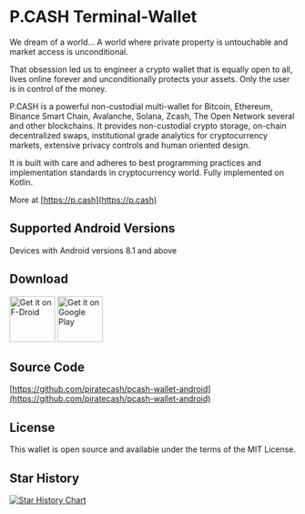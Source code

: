# P.CASH Terminal-Wallet

We dream of a world… A world where private property is untouchable and market access is unconditional.

That obsession led us to engineer a crypto wallet that is equally open to all, lives online forever and unconditionally protects your assets. Only the user is in control of the money.

P.CASH is a powerful non-custodial multi-wallet for Bitcoin, Ethereum, Binance Smart Chain, Avalanche, Solana, Zcash, The Open Network several and other blockchains. It provides non-custodial crypto storage, on-chain decentralized swaps, institutional grade analytics for cryptocurrency markets, extensive privacy controls and human oriented design. 

It is built with care and adheres to best programming practices and implementation standards in cryptocurrency world. Fully implemented on Kotlin.

More at [https://p.cash](https://p.cash)

## Supported Android Versions

Devices with Android versions 8.1 and above

## Download

[<img src="https://fdroid.gitlab.io/artwork/badge/get-it-on.png"
     alt="Get it on F-Droid"
     height="80">](https://f-droid.org/en/packages/cash.p.terminal/)
[<img src="https://play.google.com/intl/en_us/badges/images/generic/en-play-badge.png"
     alt="Get it on Google Play"
     height="80">](https://play.google.com/store/apps/details?id=cash.p.terminal)

## Source Code

[https://github.com/piratecash/pcash-wallet-android](https://github.com/piratecash/pcash-wallet-android)

## License

This wallet is open source and available under the terms of the MIT License.

## Star History

[![Star History Chart](https://api.star-history.com/svg?repos=piratecash/pcash-wallet-android&type=Date)](https://www.star-history.com/#piratecash/pcash-wallet-android&Date)

